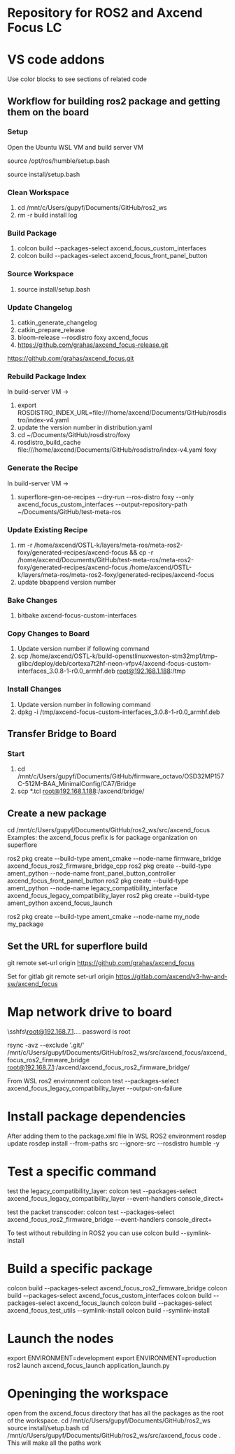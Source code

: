 # Repository for ROS2 and Axcend Focus LC

# VS code addons

Use color blocks to see sections of related code

## Workflow for building ros2 package and getting them on the board

### Setup

Open the Ubuntu WSL VM and build server VM

source /opt/ros/humble/setup.bash

source install/setup.bash

### Clean Workspace

1. cd /mnt/c/Users/gupyf/Documents/GitHub/ros2_ws
2. rm -r build install log

### Build Package

1. colcon build --packages-select axcend_focus_custom_interfaces
2. colcon build --packages-select axcend_focus_front_panel_button

### Source Workspace
1. source install/setup.bash 

### Update Changelog

1. catkin_generate_changelog
2. catkin_prepare_release
3. bloom-release --rosdistro foxy axcend_focus
4. https://github.com/grahas/axcend_focus-release.git

https://github.com/grahas/axcend_focus.git

### Rebuild Package Index

In build-server VM ->

1. export ROSDISTRO_INDEX_URL=file:///home/axcend/Documents/GitHub/rosdistro/index-v4.yaml
2. update the version number in distribution.yaml
3. cd ~/Documents/GitHub/rosdistro/foxy
4. rosdistro_build_cache file:///home/axcend/Documents/GitHub/rosdistro/index-v4.yaml foxy

### Generate the Recipe

In build-server VM ->

1. superflore-gen-oe-recipes --dry-run --ros-distro foxy --only axcend_focus_custom_interfaces --output-repository-path ~/Documents/GitHub/test-meta-ros

### Update Existing Recipe

1. rm -r /home/axcend/OSTL-k/layers/meta-ros/meta-ros2-foxy/generated-recipes/axcend-focus && cp -r /home/axcend/Documents/GitHub/test-meta-ros/meta-ros2-foxy/generated-recipes/axcend-focus /home/axcend/OSTL-k/layers/meta-ros/meta-ros2-foxy/generated-recipes/axcend-focus
2. update bbappend version number

### Bake Changes

1. bitbake axcend-focus-custom-interfaces

### Copy Changes to Board

1. Update version number if following command
2. scp /home/axcend/OSTL-k/build-openstlinuxweston-stm32mp1/tmp-glibc/deploy/deb/cortexa7t2hf-neon-vfpv4/axcend-focus-custom-interfaces_3.0.8-1-r0.0_armhf.deb root@192.168.1.188:/tmp

### Install Changes

1. Update version number in following command
2. dpkg -i /tmp/axcend-focus-custom-interfaces_3.0.8-1-r0.0_armhf.deb

## Transfer Bridge to Board

### Start

1. cd /mnt/c/Users/gupyf/Documents/GitHub/firmware_octavo/OSD32MP157C-512M-BAA_MinimalConfig/CA7/Bridge
2. scp *.tcl root@192.168.1.188:/axcend/bridge/

## Create a new package

cd /mnt/c/Users/gupyf/Documents/GitHub/ros2_ws/src/axcend_focus
Examples:
the axcend_focus prefix is for package organization on superflore

ros2 pkg create --build-type ament_cmake --node-name firmware_bridge axcend_focus_ros2_firmware_bridge_cpp
ros2 pkg create --build-type ament_python --node-name front_panel_button_controller axcend_focus_front_panel_button
ros2 pkg create --build-type ament_python --node-name legacy_compatibility_interface axcend_focus_legacy_compatibility_layer
ros2 pkg create --build-type ament_python axcend_focus_launch

ros2 pkg create --build-type ament_cmake --node-name my_node my_package


## Set the URL for superflore build

git remote set-url origin https://github.com/grahas/axcend_focus

Set for gitlab
git remote set-url origin https://gitlab.com/axcend/v3-hw-and-sw/axcend_focus

# Map network drive to board

\\sshfs\root@192.168.7.1\..\..
password is root

rsync -avz --exclude '.git/' /mnt/c/Users/gupyf/Documents/GitHub/ros2_ws/src/axcend_focus/axcend_focus_ros2_firmware_bridge root@192.168.7.1:/axcend/axcend_focus_ros2_firmware_bridge/

From WSL ros2 environment
colcon test --packages-select axcend_focus_legacy_compatibility_layer --output-on-failure

# Install package dependencies

After adding them to the package.xml file
In WSL ROS2 environment
rosdep update
rosdep install --from-paths src --ignore-src --rosdistro humble -y

# Test a specific command

test the legacy_compatibility_layer: 
colcon test --packages-select axcend_focus_legacy_compatibility_layer --event-handlers console_direct+

test the packet transcoder: 
colcon test --packages-select axcend_focus_ros2_firmware_bridge --event-handlers console_direct+

To test without rebuilding in ROS2 you can  use
colcon build --symlink-install

# Build a specific package
colcon build --packages-select axcend_focus_ros2_firmware_bridge 
colcon build --packages-select axcend_focus_custom_interfaces 
colcon build --packages-select axcend_focus_launch
colcon build --packages-select axcend_focus_test_utils --symlink-install
colcon build --symlink-install

# Launch the nodes
export ENVIRONMENT=development
export ENVIRONMENT=production
ros2 launch axcend_focus_launch application_launch.py

# Openinging the workspace
open from the axcend_focus directory that has all the packages as the root of the workspace.
cd /mnt/c/Users/gupyf/Documents/GitHub/ros2_ws
source install/setup.bash
cd /mnt/c/Users/gupyf/Documents/GitHub/ros2_ws/src/axcend_focus
code .
This will make all the paths work